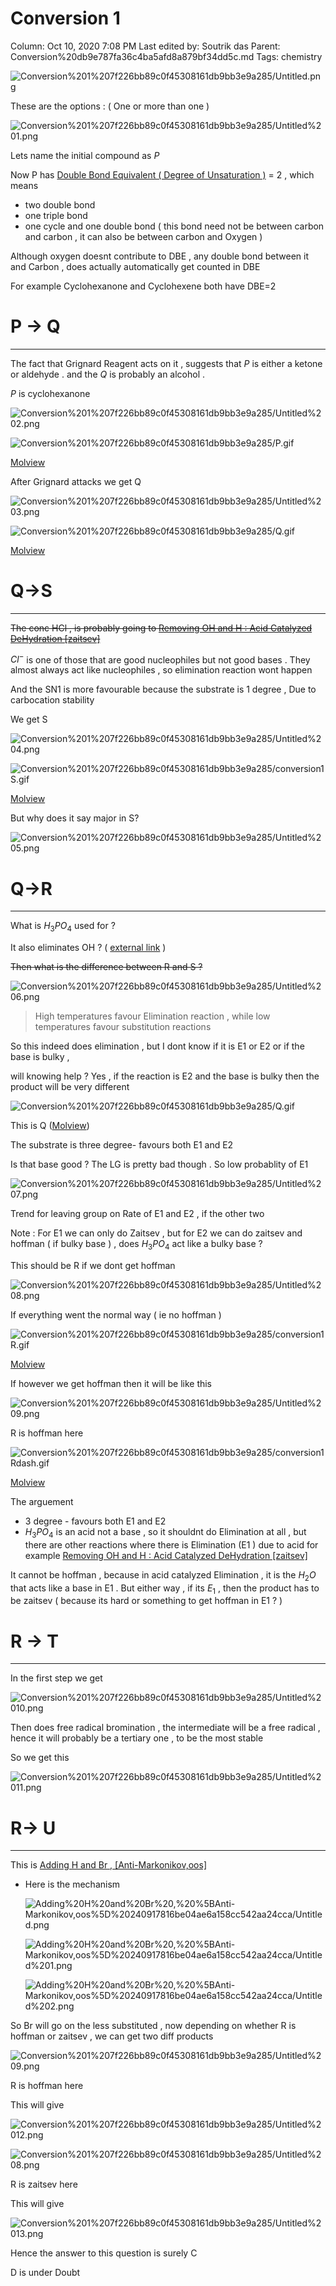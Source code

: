 # Conversion 1

Column: Oct 10, 2020 7:08 PM
Last edited by: Soutrik das
Parent: Conversion%20db9e787fa36c4ba5afd8a879bf34dd5c.md
Tags: chemistry

![Conversion%201%207f226bb89c0f45308161db9bb3e9a285/Untitled.png](Conversion%201%207f226bb89c0f45308161db9bb3e9a285/Untitled.png)

These are the options : ( One or more than one ) 

![Conversion%201%207f226bb89c0f45308161db9bb3e9a285/Untitled%201.png](Conversion%201%207f226bb89c0f45308161db9bb3e9a285/Untitled%201.png)

Lets name the initial compound as $P$ 

Now P has [Double Bond Equivalent ( Degree of Unsaturation )](Double%20Bond%20Equivalent%20(%20Degree%20of%20Unsaturation%20)%20f0aeab0ad7794073ad48a85fd2c6ab4b.md) = 2 ,  which means 

- two double bond
- one triple bond
- one cycle and one double bond ( this bond need not be between carbon and carbon , it can also be between carbon and Oxygen )

Although oxygen doesnt contribute to DBE , any double bond between it and Carbon , does actually automatically get counted in DBE

For example Cyclohexanone and Cyclohexene both have DBE=2

# P → Q

---

The fact that Grignard Reagent acts on it , suggests that $P$  is either a ketone or aldehyde . and the $Q$ is probably an alcohol . 

$P$ is cyclohexanone 

![Conversion%201%207f226bb89c0f45308161db9bb3e9a285/Untitled%202.png](Conversion%201%207f226bb89c0f45308161db9bb3e9a285/Untitled%202.png)

![Conversion%201%207f226bb89c0f45308161db9bb3e9a285/P.gif](Conversion%201%207f226bb89c0f45308161db9bb3e9a285/P.gif)

[Molview](https://molview.org/?cid=7967)

After Grignard attacks we get Q

![Conversion%201%207f226bb89c0f45308161db9bb3e9a285/Untitled%203.png](Conversion%201%207f226bb89c0f45308161db9bb3e9a285/Untitled%203.png)

![Conversion%201%207f226bb89c0f45308161db9bb3e9a285/Q.gif](Conversion%201%207f226bb89c0f45308161db9bb3e9a285/Q.gif)

[Molview](https://molview.org/?cid=11550)

# Q→S

---

~~The conc HCl , is probably going to [Removing OH and H : Acid Catalyzed DeHydration [zaitsev]](Removing%20OH%20and%20H%20Acid%20Catalyzed%20DeHydration%20%5Bzait%20df170e3acf564a559bccd42ed13cdf6c.md)~~ 

$Cl^-$ is one of those that are good nucleophiles but not good bases . They almost always act like nucleophiles , so elimination reaction wont happen 

And the SN1 is more favourable because the substrate is 1 degree , Due to carbocation stability 

We get S 

![Conversion%201%207f226bb89c0f45308161db9bb3e9a285/Untitled%204.png](Conversion%201%207f226bb89c0f45308161db9bb3e9a285/Untitled%204.png)

![Conversion%201%207f226bb89c0f45308161db9bb3e9a285/conversion1S.gif](Conversion%201%207f226bb89c0f45308161db9bb3e9a285/conversion1S.gif)

[Molview](https://molview.org/?cid=136732)

But why does it say major in S? 

![Conversion%201%207f226bb89c0f45308161db9bb3e9a285/Untitled%205.png](Conversion%201%207f226bb89c0f45308161db9bb3e9a285/Untitled%205.png)

# Q→R

---

What is $H_3PO_4$ used for ?

It also eliminates OH ? ( [external link](https://www.masterorganicchemistry.com/2015/04/16/elimination-reactions-of-alcohols/) )

~~Then what is the difference between R and S ?~~

![Conversion%201%207f226bb89c0f45308161db9bb3e9a285/Untitled%206.png](Conversion%201%207f226bb89c0f45308161db9bb3e9a285/Untitled%206.png)

> High temperatures favour Elimination reaction , while low temperatures favour substitution reactions

So this indeed does elimination , but I dont know if it is E1 or E2 or if the base is bulky , 

will knowing help ? Yes , if the reaction is E2 and the base is bulky then the product will be very different 

![Conversion%201%207f226bb89c0f45308161db9bb3e9a285/Q.gif](Conversion%201%207f226bb89c0f45308161db9bb3e9a285/Q.gif)

This is Q ([Molview](https://molview.org/?cid=11550))

The substrate is three degree- favours both E1 and E2 

Is that base good ? The LG is pretty bad though . So low probablity of E1

![Conversion%201%207f226bb89c0f45308161db9bb3e9a285/Untitled%207.png](Conversion%201%207f226bb89c0f45308161db9bb3e9a285/Untitled%207.png)

Trend for leaving group on Rate of E1 and E2 , if the other two 

Note : For E1 we can only do Zaitsev , but for E2  we can do zaitsev and hoffman ( if bulky base ) , does $H_3PO_4$ act like a bulky base ?

This should be R if we dont get hoffman 

![Conversion%201%207f226bb89c0f45308161db9bb3e9a285/Untitled%208.png](Conversion%201%207f226bb89c0f45308161db9bb3e9a285/Untitled%208.png)

If everything went the normal way ( ie no hoffman )

![Conversion%201%207f226bb89c0f45308161db9bb3e9a285/conversion1R.gif](Conversion%201%207f226bb89c0f45308161db9bb3e9a285/conversion1R.gif)

 [Molview](https://molview.org/?cid=11574)

If however we get hoffman  then it will be like this 

![Conversion%201%207f226bb89c0f45308161db9bb3e9a285/Untitled%209.png](Conversion%201%207f226bb89c0f45308161db9bb3e9a285/Untitled%209.png)

R is hoffman here

![Conversion%201%207f226bb89c0f45308161db9bb3e9a285/conversion1Rdash.gif](Conversion%201%207f226bb89c0f45308161db9bb3e9a285/conversion1Rdash.gif)

 [Molview](https://molview.org/?cid=14502)

The arguement 

- 3 degree - favours both E1 and E2
- $H_3PO_4$ is an acid not a base , so it shouldnt do Elimination at all , but there are other reactions where there is Elimination (E1 ) due to acid for example [Removing OH and H : Acid Catalyzed DeHydration [zaitsev]](Removing%20OH%20and%20H%20Acid%20Catalyzed%20DeHydration%20%5Bzait%20df170e3acf564a559bccd42ed13cdf6c.md)

It cannot be hoffman , because in acid catalyzed Elimination , it is the $H_2O$  that acts like a base in E1 .
But either way , if its $E_1$ , then the product has to be zaitsev ( because its hard or something to get hoffman in E1 ? ) 

# R → T

---

In the first step we get 

![Conversion%201%207f226bb89c0f45308161db9bb3e9a285/Untitled%2010.png](Conversion%201%207f226bb89c0f45308161db9bb3e9a285/Untitled%2010.png)

Then does free radical bromination , the intermediate will be a free radical , hence it will probably be a tertiary one , to be the most stable 

So we get this 

![Conversion%201%207f226bb89c0f45308161db9bb3e9a285/Untitled%2011.png](Conversion%201%207f226bb89c0f45308161db9bb3e9a285/Untitled%2011.png)

# R→ U

---

This is [Adding H and Br , [Anti-Markonikov,oos]](Adding%20H%20and%20Br%20,%20%5BAnti-Markonikov,oos%5D%20240917816be04ae6a158cc542aa24cca.md) 

- Here is the mechanism

    ![Adding%20H%20and%20Br%20,%20%5BAnti-Markonikov,oos%5D%20240917816be04ae6a158cc542aa24cca/Untitled.png](Adding%20H%20and%20Br%20,%20%5BAnti-Markonikov,oos%5D%20240917816be04ae6a158cc542aa24cca/Untitled.png)

    ![Adding%20H%20and%20Br%20,%20%5BAnti-Markonikov,oos%5D%20240917816be04ae6a158cc542aa24cca/Untitled%201.png](Adding%20H%20and%20Br%20,%20%5BAnti-Markonikov,oos%5D%20240917816be04ae6a158cc542aa24cca/Untitled%201.png)

    ![Adding%20H%20and%20Br%20,%20%5BAnti-Markonikov,oos%5D%20240917816be04ae6a158cc542aa24cca/Untitled%202.png](Adding%20H%20and%20Br%20,%20%5BAnti-Markonikov,oos%5D%20240917816be04ae6a158cc542aa24cca/Untitled%202.png)

So Br will go on the less substituted , now depending on whether R is hoffman or zaitsev , we can get two diff products 

![Conversion%201%207f226bb89c0f45308161db9bb3e9a285/Untitled%209.png](Conversion%201%207f226bb89c0f45308161db9bb3e9a285/Untitled%209.png)

R is hoffman here

This will give 

![Conversion%201%207f226bb89c0f45308161db9bb3e9a285/Untitled%2012.png](Conversion%201%207f226bb89c0f45308161db9bb3e9a285/Untitled%2012.png)

![Conversion%201%207f226bb89c0f45308161db9bb3e9a285/Untitled%208.png](Conversion%201%207f226bb89c0f45308161db9bb3e9a285/Untitled%208.png)

R is zaitsev here

This will give 

![Conversion%201%207f226bb89c0f45308161db9bb3e9a285/Untitled%2013.png](Conversion%201%207f226bb89c0f45308161db9bb3e9a285/Untitled%2013.png)

Hence the answer to this question is surely C

D is under Doubt